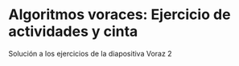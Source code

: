 # Algoritmos voraces: Ejercicio de actividades y cinta
Solución a los ejercicios de la diapositiva Voraz 2
